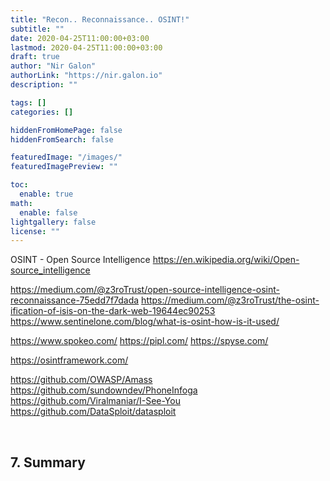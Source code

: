 ```yaml
---
title: "Recon.. Reconnaissance.. OSINT!"
subtitle: ""
date: 2020-04-25T11:00:00+03:00
lastmod: 2020-04-25T11:00:00+03:00
draft: true
author: "Nir Galon"
authorLink: "https://nir.galon.io"
description: ""

tags: []
categories: []

hiddenFromHomePage: false
hiddenFromSearch: false

featuredImage: "/images/"
featuredImagePreview: ""

toc:
  enable: true
math:
  enable: false
lightgallery: false
license: ""
---
```


OSINT - Open Source Intelligence
https://en.wikipedia.org/wiki/Open-source_intelligence


https://medium.com/@z3roTrust/open-source-intelligence-osint-reconnaissance-75edd7f7dada
https://medium.com/@z3roTrust/the-osint-ification-of-isis-on-the-dark-web-19644ec90253
https://www.sentinelone.com/blog/what-is-osint-how-is-it-used/


https://www.spokeo.com/
https://pipl.com/
https://spyse.com/


https://osintframework.com/


https://github.com/OWASP/Amass
https://github.com/sundowndev/PhoneInfoga
https://github.com/Viralmaniar/I-See-You
https://github.com/DataSploit/datasploit


&nbsp;

## 7. Summary

